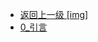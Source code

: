 - [返回上一级 [img]](page/后端/JavaNote/2_Java(书栈)/3_面对对象编程/1_面对对象基础/img/)
- [0_引言](page/后端/JavaNote/2_Java(书栈)/3_面对对象编程/1_面对对象基础/img/0_引言/)
